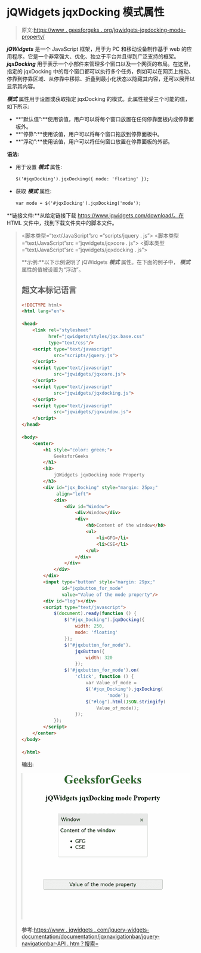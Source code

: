 # jQWidgets jqxDocking 模式属性

> 原文:[https://www . geesforgeks . org/jqwidgets-jqxdocking-mode-property/](https://www.geeksforgeeks.org/jqwidgets-jqxdocking-mode-property/)

***jQWidgets*** 是一个 JavaScript 框架，用于为 PC 和移动设备制作基于 web 的应用程序。它是一个非常强大、优化、独立于平台并且得到广泛支持的框架。 ***jqxDocking*** 用于表示一个小部件来管理多个窗口以及一个网页的布局。在这里，指定的 jqxDocking 中的每个窗口都可以执行多个任务，例如可以在网页上拖动、停靠到停靠区域、从停靠中移除、折叠到最小化状态以隐藏其内容，还可以展开以显示其内容。

***模式*** 属性用于设置或获取指定 jqxDocking 的模式。此属性接受三个可能的值，如下所示:

*   **“默认值”:**使用该值，用户可以将每个窗口放置在任何停靠面板内或停靠面板外。
*   **“停靠”:**使用该值，用户可以将每个窗口拖放到停靠面板中。
*   **“浮动”:**使用该值，用户可以将任何窗口放置在停靠面板的外部。

**语法:**

*   用于设置 ***模式*** 属性:

    ```html
    $('#jqxDocking').jqxDocking({ mode: 'floating' });  
    ```

*   获取 ***模式*** 属性:

    ```html
    var mode = $('#jqxDocking').jqxDocking('mode');
    ```

**链接文件:**从给定链接下载 https://www.jqwidgets.com/download/。在 HTML 文件中，找到下载文件夹中的脚本文件。

> <link rel="”stylesheet”" href="”jqwidgets/styles/jqx.base.css”" type="”text/css”">
> <脚本类型=“text/JavaScript”src =“scripts/jquery . js”></脚本>
> <脚本类型=“text/JavaScript”src =“jqwidgets/jqxcore . js”></脚本>
> <脚本类型=“text/JavaScript”src =“jqwidgets/jqxdocking . js”></脚本

**示例:**以下示例说明了 jQWidgets ***模式*** 属性。在下面的例子中， ***模式*** 属性的值被设置为“浮动”。

## 超文本标记语言

```html
<!DOCTYPE html>
<html lang="en">

<head>
    <link rel="stylesheet" 
          href="jqwidgets/styles/jqx.base.css"
          type="text/css"/>
    <script type="text/javascript" 
            src="scripts/jquery.js">
    </script>
    <script type="text/javascript" 
            src="jqwidgets/jqxcore.js">
    </script>
    <script type="text/javascript" 
            src="jqwidgets/jqxdocking.js">
    </script>
    <script type="text/javascript" 
            src="jqwidgets/jqxwindow.js">
    </script>
</head>

<body>
    <center>
        <h1 style="color: green;">
            GeeksforGeeks
        </h1>
        <h3>
            jQWidgets jqxDocking mode Property
        </h3>
        <div id="jqx_Docking" style="margin: 25px;" 
             align="left">
            <div>
                <div id="Window">
                    <div>Window</div>
                    <div>
                        <h8>Content of the window</h8>
                        <ul>
                            <li>GFG</li>
                            <li>CSE</li>
                        </ul>
                    </div>
                </div>
            </div>
        </div>
        <input type="button" style="margin: 29px;" 
               id="jqxbutton_for_mode" 
               value="Value of the mode property"/>
        <div id="log"></div>
        <script type="text/javascript">
            $(document).ready(function () {
                $("#jqx_Docking").jqxDocking({
                    width: 250,
                    mode: 'floating'
                });
                $("#jqxbutton_for_mode").
                    jqxButton({
                        width: 320
                    });
                $('#jqxbutton_for_mode').on(
                    'click', function () {
                        var Value_of_mode =
                        $('#jqx_Docking').jqxDocking(
                                'mode');
                        $("#log").html(JSON.stringify(
                            Value_of_mode));
                    });
            });
        </script>
    </center>
</body>

</html>
```

**输出:**

![](img/fa2baebcf31967c276028e08a6bc7f75.png)

**参考:**[https://www . jqwidgets . com/jquery-widgets-documentation/documentation/jqxnavigationbar/jquery-navigationbar-API . htm？搜索=](https://www.jqwidgets.com/jquery-widgets-documentation/documentation/jqxdocking/jquery-docking-api.htm?search=)
